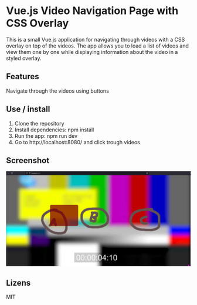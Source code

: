 # Vue.js Video Navigation Page with CSS Overlay

This is a small Vue.js application for navigating through videos with a CSS overlay on top of the videos. The app allows you to load a list of videos and view them one by one while displaying information about the video in a styled overlay.

## Features
Navigate through the videos using buttons


## Use / install 

1. Clone the repository
3. Install dependencies: npm install
4. Run the app: npm run dev
5. Go to http://localhost:8080/ and click trough videos

## Screenshot
![Screenshot](/docs/screenshot.png)

## Lizens
MIT